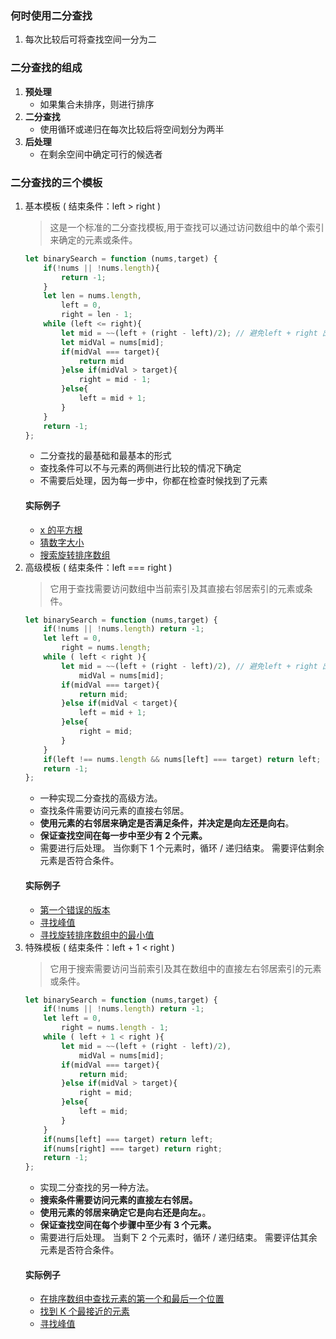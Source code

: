 
### 何时使用二分查找
1. 每次比较后可将查找空间一分为二
### 二分查找的组成
1. **预处理** 
    + 如果集合未排序，则进行排序
2. **二分查找** 
    + 使用循环或递归在每次比较后将空间划分为两半
3. **后处理** 
    + 在剩余空间中确定可行的候选者
### 二分查找的三个模板
1. 基本模板 ( 结束条件：left > right )
    > 这是一个标准的二分查找模板,用于查找可以通过访问数组中的单个索引来确定的元素或条件。
    ```javascript 1.8
    let binarySearch = function (nums,target) {
        if(!nums || !nums.length){
            return -1;
        }
        let len = nums.length,
            left = 0,
            right = len - 1;
        while (left <= right){
            let mid = ~~(left + (right - left)/2); // 避免left + right 出现溢出
            let midVal = nums[mid];
            if(midVal === target){
                return mid
            }else if(midVal > target){
                right = mid - 1;
            }else{
                left = mid + 1;
            }
        }
        return -1;
    };
    ```
    + 二分查找的最基础和最基本的形式
    + 查找条件可以不与元素的两侧进行比较的情况下确定
    + 不需要后处理，因为每一步中，你都在检查时候找到了元素
    #### 实际例子
    + [x 的平方根](https://github.com/chenqf/technical-summary/tree/master/src/leetCode/QA/069.mySqrt)
    + [猜数字大小](https://github.com/chenqf/technical-summary/tree/master/src/leetCode/QA/374.guessNumber)
    + [搜索旋转排序数组](https://github.com/chenqf/technical-summary/tree/master/src/leetCode/QA/033.search)
2. 高级模板 ( 结束条件：left === right )
    > 它用于查找需要访问数组中当前索引及其直接右邻居索引的元素或条件。
    ```javascript 1.8
    let binarySearch = function (nums,target) {
        if(!nums || !nums.length) return -1;
        let left = 0,
            right = nums.length;
        while ( left < right ){
            let mid = ~~(left + (right - left)/2), // 避免left + right 出现溢出
                midVal = nums[mid];
            if(midVal === target){
                return mid;
            }else if(midVal < target){
                left = mid + 1;
            }else{
                right = mid;
            }
        }
        if(left !== nums.length && nums[left] === target) return left;
        return -1;
    };
    ```
    + 一种实现二分查找的高级方法。
    + 查找条件需要访问元素的直接右邻居。
    + **使用元素的右邻居来确定是否满足条件，并决定是向左还是向右**。
    + **保证查找空间在每一步中至少有 2 个元素。**
    + 需要进行后处理。 当你剩下 1 个元素时，循环 / 递归结束。 需要评估剩余元素是否符合条件。
    #### 实际例子
    + [第一个错误的版本](https://github.com/chenqf/technical-summary/tree/master/src/leetCode/QA/278.solution)
    + [寻找峰值](https://github.com/chenqf/technical-summary/tree/master/src/leetCode/QA/162.findPeakElement)
    + [寻找旋转排序数组中的最小值](https://github.com/chenqf/technical-summary/tree/master/src/leetCode/QA/153.findMin)
3. 特殊模板 ( 结束条件：left + 1 < right )
    > 它用于搜索需要访问当前索引及其在数组中的直接左右邻居索引的元素或条件。
    ```javascript 1.8
    let binarySearch = function (nums,target) {
        if(!nums || !nums.length) return -1;
        let left = 0,
            right = nums.length - 1;
        while ( left + 1 < right ){
            let mid = ~~(left + (right - left)/2),
                midVal = nums[mid];
            if(midVal === target){
                return mid;
            }else if(midVal > target){
                right = mid;
            }else{
                left = mid;
            }
        }
        if(nums[left] === target) return left;
        if(nums[right] === target) return right;
        return -1;
    };
    ```
    + 实现二分查找的另一种方法。
    + **搜索条件需要访问元素的直接左右邻居。**
    + **使用元素的邻居来确定它是向右还是向左。**。
    + **保证查找空间在每个步骤中至少有 3 个元素。**
    + 需要进行后处理。 当剩下 2 个元素时，循环 / 递归结束。 需要评估其余元素是否符合条件。
    #### 实际例子
    + [在排序数组中查找元素的第一个和最后一个位置](https://github.com/chenqf/technical-summary/tree/master/src/leetCode/QA/034.searchRange)
    + [找到 K 个最接近的元素](https://github.com/chenqf/technical-summary/tree/master/src/leetCode/QA/658.findClosestElements)
    + [寻找峰值](https://github.com/chenqf/technical-summary/tree/master/src/leetCode/QA/162.findPeakElement)